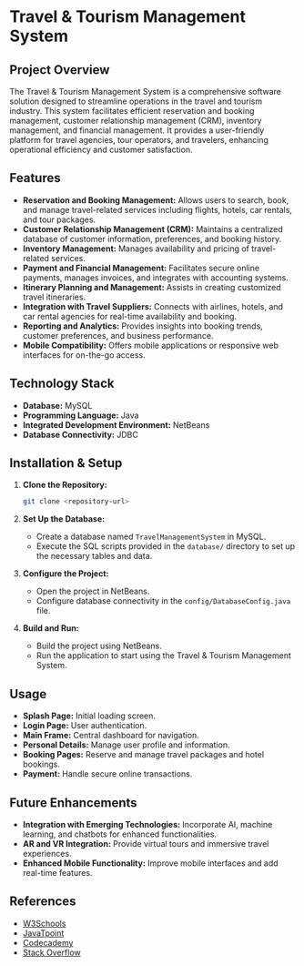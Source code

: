 # Travel & Tourism Management System

## Project Overview

The Travel & Tourism Management System is a comprehensive software solution designed to streamline operations in the travel and tourism industry. This system facilitates efficient reservation and booking management, customer relationship management (CRM), inventory management, and financial management. It provides a user-friendly platform for travel agencies, tour operators, and travelers, enhancing operational efficiency and customer satisfaction.

## Features

- **Reservation and Booking Management:** Allows users to search, book, and manage travel-related services including flights, hotels, car rentals, and tour packages.
- **Customer Relationship Management (CRM):** Maintains a centralized database of customer information, preferences, and booking history.
- **Inventory Management:** Manages availability and pricing of travel-related services.
- **Payment and Financial Management:** Facilitates secure online payments, manages invoices, and integrates with accounting systems.
- **Itinerary Planning and Management:** Assists in creating customized travel itineraries.
- **Integration with Travel Suppliers:** Connects with airlines, hotels, and car rental agencies for real-time availability and booking.
- **Reporting and Analytics:** Provides insights into booking trends, customer preferences, and business performance.
- **Mobile Compatibility:** Offers mobile applications or responsive web interfaces for on-the-go access.

## Technology Stack

- **Database:** MySQL
- **Programming Language:** Java
- **Integrated Development Environment:** NetBeans
- **Database Connectivity:** JDBC

## Installation & Setup

1. **Clone the Repository:**

    ```bash
    git clone <repository-url>
    ```

2. **Set Up the Database:**

    - Create a database named `TravelManagementSystem` in MySQL.
    - Execute the SQL scripts provided in the `database/` directory to set up the necessary tables and data.

3. **Configure the Project:**

    - Open the project in NetBeans.
    - Configure database connectivity in the `config/DatabaseConfig.java` file.

4. **Build and Run:**

    - Build the project using NetBeans.
    - Run the application to start using the Travel & Tourism Management System.

## Usage

- **Splash Page:** Initial loading screen.
- **Login Page:** User authentication.
- **Main Frame:** Central dashboard for navigation.
- **Personal Details:** Manage user profile and information.
- **Booking Pages:** Reserve and manage travel packages and hotel bookings.
- **Payment:** Handle secure online transactions.

## Future Enhancements

- **Integration with Emerging Technologies:** Incorporate AI, machine learning, and chatbots for enhanced functionalities.
- **AR and VR Integration:** Provide virtual tours and immersive travel experiences.
- **Enhanced Mobile Functionality:** Improve mobile interfaces and add real-time features.

## References

- [W3Schools](https://www.w3schools.com)
- [JavaTpoint](https://www.javatpoint.com)
- [Codecademy](https://www.codecademy.com)
- [Stack Overflow](https://www.stackoverflow.com)

